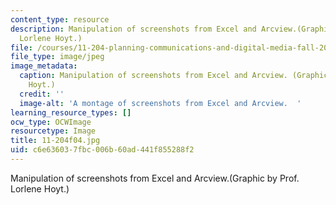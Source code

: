 ```yaml
---
content_type: resource
description: Manipulation of screenshots from Excel and Arcview.(Graphic by Prof.
  Lorlene Hoyt.)
file: /courses/11-204-planning-communications-and-digital-media-fall-2004/c6e636037fbc006b60ad441f855288f2_11-204f04.jpg
file_type: image/jpeg
image_metadata:
  caption: Manipulation of screenshots from Excel and Arcview. (Graphic by Prof. Lorlene
    Hoyt.)
  credit: ''
  image-alt: 'A montage of screenshots from Excel and Arcview.  '
learning_resource_types: []
ocw_type: OCWImage
resourcetype: Image
title: 11-204f04.jpg
uid: c6e63603-7fbc-006b-60ad-441f855288f2
---
```

Manipulation of screenshots from Excel and Arcview.(Graphic by Prof. Lorlene Hoyt.)